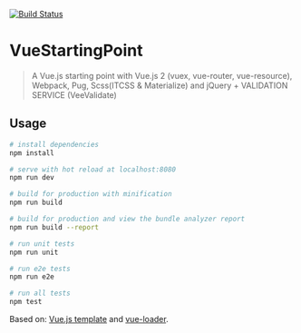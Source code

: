 [![Build Status](https://travis-ci.org/alessandrotraversi/VueStart-validation.svg?branch=master)](https://travis-ci.org/alessandrotraversi/VueStart-validation)

# VueStartingPoint

> A Vue.js starting point with Vue.js 2 (vuex, vue-router, vue-resource), Webpack, Pug, Scss(ITCSS & Materialize) and jQuery + VALIDATION SERVICE (VeeValidate)

## Usage

``` bash
# install dependencies
npm install

# serve with hot reload at localhost:8080
npm run dev

# build for production with minification
npm run build

# build for production and view the bundle analyzer report
npm run build --report

# run unit tests
npm run unit

# run e2e tests
npm run e2e

# run all tests
npm test
```

Based on: [Vue.js template](http://vuejs-templates.github.io/webpack/) and [vue-loader](http://vuejs.github.io/vue-loader).
